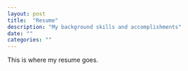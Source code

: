 ```yaml
---
layout: post
title:  "Resume"
description: "My background skills and accomplishments"
date: ""  
categories: "" 
---
```

This is where my resume goes.


